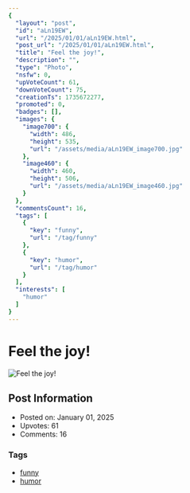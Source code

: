 ```yaml
---
{
  "layout": "post",
  "id": "aLn19EW",
  "url": "/2025/01/01/aLn19EW.html",
  "post_url": "/2025/01/01/aLn19EW.html",
  "title": "Feel the joy!",
  "description": "",
  "type": "Photo",
  "nsfw": 0,
  "upVoteCount": 61,
  "downVoteCount": 75,
  "creationTs": 1735672277,
  "promoted": 0,
  "badges": [],
  "images": {
    "image700": {
      "width": 486,
      "height": 535,
      "url": "/assets/media/aLn19EW_image700.jpg"
    },
    "image460": {
      "width": 460,
      "height": 506,
      "url": "/assets/media/aLn19EW_image460.jpg"
    }
  },
  "commentsCount": 16,
  "tags": [
    {
      "key": "funny",
      "url": "/tag/funny"
    },
    {
      "key": "humor",
      "url": "/tag/humor"
    }
  ],
  "interests": [
    "humor"
  ]
}
---
```


# Feel the joy!

![Feel the joy!](/assets/media/aLn19EW_image700.jpg)

## Post Information

- Posted on: January 01, 2025
- Upvotes: 61
- Comments: 16

### Tags

- [funny](/tag/funny)
- [humor](/tag/humor)
